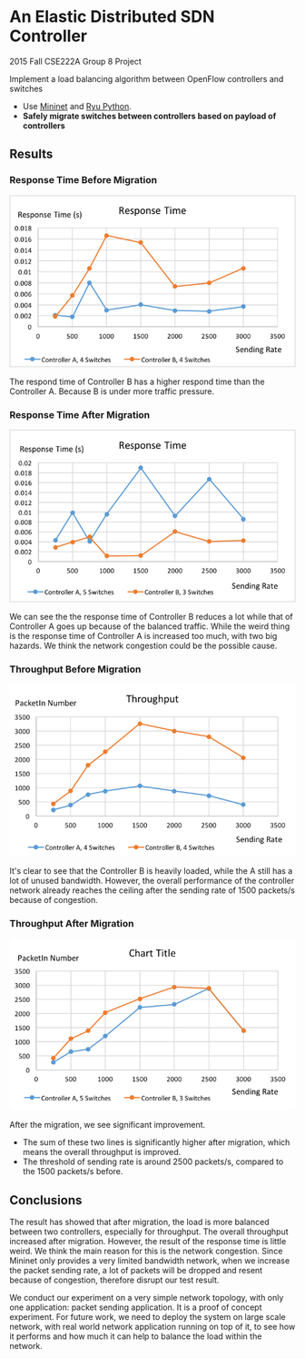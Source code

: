 # An Elastic Distributed SDN Controller 

2015 Fall CSE222A  Group 8 Project


Implement a load balancing algorithm between OpenFlow controllers and switches

- Use [Mininet](https://github.com/mininet/mininet) and [Ryu Python](http://osrg.github.io/ryu/).
- **Safely migrate switches between controllers based on payload of controllers**


## Results

### Response Time Before Migration

![](https://raw.githubusercontent.com/BenBBear/Elastic-Controller/data-analysis/Figures/new/restime-4-4.png)


The respond time of Controller B has a higher respond time than the Controller A. Because B is under more traffic pressure.

### Response Time After Migration

![](https://github.com/BenBBear/Elastic-Controller/blob/data-analysis/Figures/new/restime-5-3.png)

We can see the the response time of Controller B reduces a lot while that of Controller A goes up because of the balanced traffic. While the weird thing is the response time of Controller A is increased too much, with two big hazards. We think the network congestion could be the possible cause.

### Throughput Before Migration 

![](https://raw.githubusercontent.com/BenBBear/Elastic-Controller/data-analysis/Figures/new/throughput-4-4.png)

It's clear to see that the Controller B is heavily loaded, while the A still has a lot of unused bandwidth. However, the overall performance of the controller network already reaches the ceiling after the sending rate of 1500 packets/s because of congestion.

### Throughput After Migration

![](https://raw.githubusercontent.com/BenBBear/Elastic-Controller/data-analysis/Figures/new/througput-5-3.png)

After the migration, we see significant improvement.

- The sum of these two lines is significantly higher after migration, which means the overall throughput is improved.
- The threshold of sending rate is around 2500 packets/s, compared to the 1500 packets/s before.

## Conclusions

The result has showed that after migration, the load is more balanced between two controllers, especially for throughput. The overall throughput increased after migration. However, the result of the response time is little weird. We think the main reason for this is the network congestion. Since Mininet only provides a very limited bandwidth network, when we increase the packet sending rate, a lot of packets will be dropped and resent because of congestion, therefore disrupt our test result.


We conduct our experiment on a very simple network topology, with only one application: packet sending application. It is a proof of concept experiment. For future work, we need to deploy the system on large scale network, with real world network application running on top of it, to see how it performs and how much it can help to balance the load within the network.
